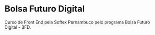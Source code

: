 # Bolsa Futuro Digital
Curso de Front End pela Softex Pernambuco pelo programa Bolsa Futuro Digital - BFD.
